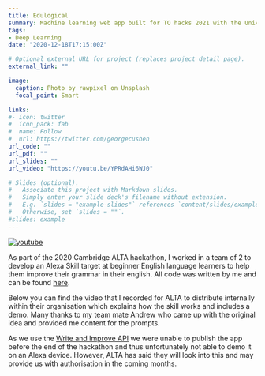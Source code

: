 ```yaml
---
title: Edulogical 
summary: Machine learning web app built for TO hacks 2021 with the University of Toronto
tags:
- Deep Learning
date: "2020-12-18T17:15:00Z"

# Optional external URL for project (replaces project detail page).
external_link: ""

image: 
  caption: Photo by rawpixel on Unsplash
  focal_point: Smart

links:
#- icon: twitter
#  icon_pack: fab
#  name: Follow
#  url: https://twitter.com/georgecushen
url_code: ""
url_pdf: ""
url_slides: ""
url_video: "https://youtu.be/YPRdAHi6WJ0"

# Slides (optional).
#   Associate this project with Markdown slides.
#   Simply enter your slide deck's filename without extension.
#   E.g. `slides = "example-slides"` references `content/slides/example-slides.md`.
#   Otherwise, set `slides = ""`.
#slides: example
---
```

[![youtube](youtube.PNG)](https://youtu.be/YPRdAHi6WJ0)

As part of the 2020 Cambridge ALTA hackathon, I worked in a team of 2 to develop an Alexa Skill target at beginner English language learners to help them improve their grammar in their english. All code was written by me and can be found [here][github-link].

Below you can find the video that I recorded for ALTA to distribute internally within their organisation which explains how the skill works and includes a demo. Many thanks to my team mate Andrew who came up with the original idea and provided me content for the prompts. 

As we use the [Write and Improve API][write-improve] we were unable to publish the app before the end of the hackathon and thus unfortunately not able to demo it on an Alexa device. However, ALTA has said they will look into this and may provide us with authorisation in the coming months. 

[github-link]: https://github.com/Santiago-Dubov/ImproveMyEnglish
[write-improve]: https://writeandimprove.com/
